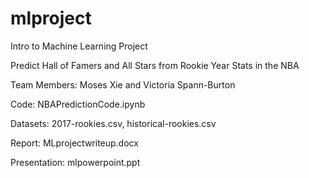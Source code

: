 # mlproject

Intro to Machine Learning Project

Predict Hall of Famers and All Stars from Rookie Year Stats in the NBA

Team Members: Moses Xie and Victoria Spann-Burton

Code: NBAPredictionCode.ipynb

Datasets: 2017-rookies.csv, historical-rookies.csv

Report: MLprojectwriteup.docx

Presentation: mlpowerpoint.ppt


